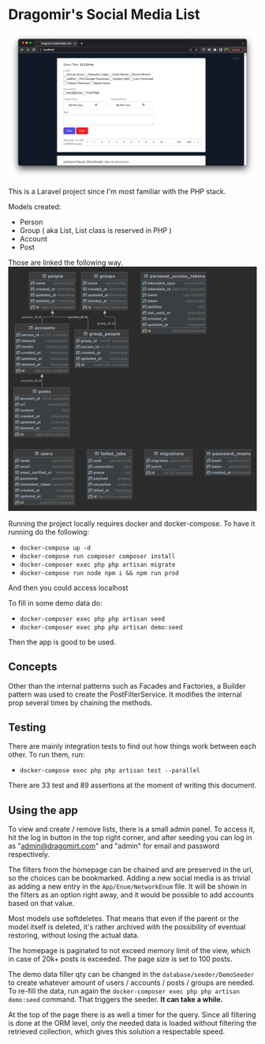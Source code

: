 # Dragomir's Social Media List

![db diagram](resources/images/demo_screen.png)

This is a Laravel project since I'm most familiar with the PHP stack.

Models created:

- Person
- Group ( aka List, List class is reserved in PHP )
- Account
- Post

Those are linked the following way.
![db diagram](resources/images/diagram_social_media_lists.png)

Running the project locally requires docker and docker-compose.
To have it running do the following:
- `docker-compose up -d`
- `docker-compose run composer composer install`
- `docker-composer exec php php artisan migrate`
- `docker-compose run node npm i && npm run prod`

And then you could access localhost

To fill in some demo data do:
- `docker-composer exec php php artisan seed`
- `docker-composer exec php php artisan demo:seed`

Then the app is good to be used.

## Concepts

Other than the internal patterns such as Facades and Factories, a Builder pattern was used to create the PostFilterService.
It modifies the internal prop several times by chaining the methods.

## Testing
There are mainly integration tests to find out how things work between each other. To run them, run:
- `docker-compose exec php php artisan test --parallel`

There are 33 test and 89 assertions at the moment of writing this document.

## Using the app
To view and create / remove lists, there is a small admin panel. To access it, hit the log in button in the top right corner,
and after seeding you can log in as "admin@dragomirt.com" and "admin" for email and password respectively.

The filters from the homepage can be chained and are preserved in the url, so the choices can be bookmarked.
Adding a new social media is as trivial as adding a new entry in the `App/Enum/NetworkEnum` file. It will be shown in the filters as an option right away, and it would be possible to add accounts based on that value.

Most models use softdeletes. That means that even if the parent or the model itself is deleted, it's rather archived with the possibility of eventual restoring, without losing the actual data.

The homepage is paginated to not exceed memory limit of the view, which in case of 20k+ posts is exceeded. The page size is set to 100 posts.

The demo data filler qty can be changed in the `database/seeder/DemoSeeder` to create whatever amount of users / accounts / posts / groups are needed.
To re-fill the data, run again the `docker-composer exec php php artisan demo:seed` command. That triggers the seeder. **It can take a while.**

At the top of the page there is as well a timer for the query. Since all filtering is done at the ORM level, only the needed data is loaded without filtering the retrieved collection, which gives this solution a respectable speed.
